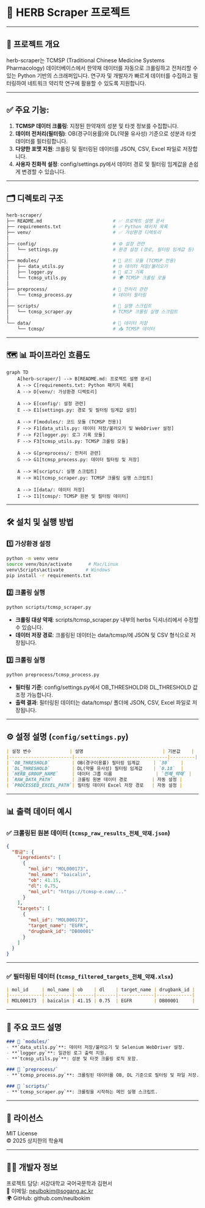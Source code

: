 # 🌿 HERB Scraper 프로젝트

---

## 📌 **프로젝트 개요**  
herb-scraper는 TCMSP (Traditional Chinese Medicine Systems Pharmacology) 데이터베이스에서 한약재 데이터를 자동으로 크롤링하고 전처리할 수 있는 Python 기반의 스크래퍼입니다. 연구자 및 개발자가 빠르게 데이터를 수집하고 필터링하여 네트워크 약리학 연구에 활용할 수 있도록 지원합니다.

---

## ✅ **주요 기능:**  
1. **TCMSP 데이터 크롤링**: 지정된 한약재의 성분 및 타겟 정보를 수집합니다.
2. **데이터 전처리(필터링)**: OB(경구이용률)와 DL(약물 유사성) 기준으로 성분과 타겟 데이터를 필터링합니다.
3. **다양한 포맷 지원**: 크롤링 및 필터링된 데이터를 JSON, CSV, Excel 파일로 저장합니다.
4. **사용자 친화적 설정**: config/settings.py에서 데이터 경로 및 필터링 임계값을 손쉽게 변경할 수 있습니다.

---

## 🗂️ **디렉토리 구조**
```bash
herb-scraper/
├── README.md                          # ✅ 프로젝트 설명 문서
├── requirements.txt                   # ✅ Python 패키지 목록
├── venv/                              # ✅ 가상환경 디렉토리
│
├── config/                            # ⚙️ 설정 관련
│   └── settings.py                    # 환경 설정 (경로, 필터링 임계값 등)
│
├── modules/                           # 🧩 코드 모듈 (TCMSP 전용)
│   ├── data_utils.py                  # 🌐 데이터 저장/불러오기
│   ├── logger.py                      # 📝 로그 기록
│   └── tcmsp_utils.py                 # 🌍 TCMSP 크롤링 모듈
│
├── preprocess/                        # 🧹 전처리 관련
│   └── tcmsp_process.py               # 데이터 필터링
│
├── scripts/                           # 🚀 실행 스크립트
│   └── tcmsp_scraper.py               # TCMSP 크롤링 실행 스크립트
│
└── data/                              # 📂 데이터 저장
    └── tcmsp/                         # 📥 TCMSP 데이터
```

---
## 🗺️ **📊 파이프라인 흐름도**

```mermaid
graph TD
    A[herb-scraper/] --> B[README.md: 프로젝트 설명 문서]
    A --> C[requirements.txt: Python 패키지 목록]
    A --> D[venv/: 가상환경 디렉토리]

    A --> E[config/: 설정 관련]
    E --> E1[settings.py: 경로 및 필터링 임계값 설정]

    A --> F[modules/: 코드 모듈 (TCMSP 전용)]
    F --> F1[data_utils.py: 데이터 저장/불러오기 및 WebDriver 설정]
    F --> F2[logger.py: 로그 기록 모듈]
    F --> F3[tcmsp_utils.py: TCMSP 크롤링 모듈]

    A --> G[preprocess/: 전처리 관련]
    G --> G1[tcmsp_process.py: 데이터 필터링 및 저장]

    A --> H[scripts/: 실행 스크립트]
    H --> H1[tcmsp_scraper.py: TCMSP 크롤링 실행 스크립트]

    A --> I[data/: 데이터 저장]
    I --> I1[tcmsp/: TCMSP 원본 및 필터링 데이터]
```

---

## 🛠️ **설치 및 실행 방법**
### 1️⃣ 가상환경 설정
```bash
python -m venv venv
source venv/bin/activate      # Mac/Linux
venv\Scripts\activate        # Windows
pip install -r requirements.txt
```

### 2️⃣ 크롤링 실행
```bash
python scripts/tcmsp_scraper.py
```
- **크롤링 대상 약재**: scripts/tcmsp_scraper.py 내부의 herbs 딕셔너리에서 수정할 수 있습니다.
- **데이터 저장 경로**: 크롤링된 데이터는 data/tcmsp/에 JSON 및 CSV 형식으로 저장됩니다.

### 3️⃣ 크롤링 실행
```bash
python preprocess/tcmsp_process.py
```
- **필터링 기준**: config/settings.py에서 OB_THRESHOLD와 DL_THRESHOLD 값 조정 가능합니다.
- **출력 결과**: 필터링된 데이터는 data/tcmsp/ 폴더에 JSON, CSV, Excel 파일로 저장됩니다.


---
## ⚙️ 설정 설명 (`config/settings.py`)

```markdown
| 설정 변수              | 설명                             | 기본값    |
|-----------------------|----------------------------------|---------|
| `OB_THRESHOLD`        | OB(경구이용률) 필터링 임계값     | `30`    |
| `DL_THRESHOLD`        | DL(약물 유사성) 필터링 임계값    | `0.18`  |
| `HERB_GROUP_NAME`     | 데이터 그룹 이름                | `전체_약재` |
| `RAW_DATA_PATH`       | 크롤링 원본 데이터 경로         | 자동 설정 |
| `PROCESSED_EXCEL_PATH`| 필터링 데이터 Excel 저장 경로   | 자동 설정 |
```

---

## 📊 출력 데이터 예시

### ✅ 크롤링된 원본 데이터 (`tcmsp_raw_results_전체_약재.json`)

```json
{
  "황금": {
    "ingredients": [
      {
        "mol_id": "MOL000173",
        "mol_name": "baicalin",
        "ob": 41.15,
        "dl": 0.75,
        "mol_url": "https://tcmsp-e.com/..."
      }
    ],
    "targets": [
      {
        "mol_id": "MOL000173",
        "target_name": "EGFR",
        "drugbank_id": "DB00001"
      }
    ]
  }
}
```

---

### ✅ 필터링된 데이터 (`tcmsp_filtered_targets_전체_약재.xlsx`)

```markdown
| mol_id     | mol_name | ob    | dl    | target_name | drugbank_id |
|------------|----------|-------|-------|-------------|-------------|
| MOL000173  | baicalin | 41.15 | 0.75  | EGFR        | DB00001     |
```

---

## 🧩 주요 코드 설명

```markdown
### 📁 `modules/`
- **`data_utils.py`**: 데이터 저장/불러오기 및 Selenium WebDriver 설정.
- **`logger.py`**: 일관된 로그 출력 지원.
- **`tcmsp_utils.py`**: 성분 및 타겟 크롤링 로직 포함.

### 📁 `preprocess/`
- **`tcmsp_process.py`**: 크롤링된 데이터를 OB, DL 기준으로 필터링 및 파일 저장.

### 📁 `scripts/`
- **`tcmsp_scraper.py`**: 크롤링을 시작하는 메인 실행 스크립트.
```

---


## 📜 **라이선스**
MIT License  
© 2025 상지한의 학술제

---

## 👩‍💻 **개발자 정보**
프로젝트 담당: 서강대학교 국어국문학과 김현서  
📧 이메일: neulbokim@sogang.ac.kr  
🌍 GitHub: github.com/neulbokim